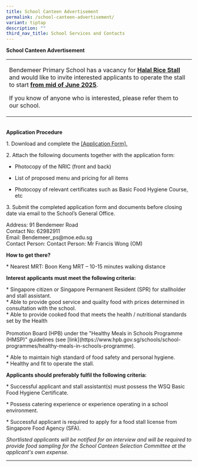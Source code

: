 ```yaml
---
title: School Canteen Advertisement
permalink: /school-canteen-advertisement/
variant: tiptap
description: ""
third_nav_title: School Services and Contacts
---
```

<p><strong>School Canteen Advertisement</strong>
</p>
<table style="minWidth: 25px">
<colgroup>
<col>
</colgroup>
<tbody>
<tr>
<td rowspan="1" colspan="1">
<p>Bendemeer Primary School has a vacancy for <strong><u>Halal Rice Stall</u></strong> and
would like to invite interested applicants to operate the stall to start <strong><u>from mid of June 2025</u></strong>.</p>
<p>If you know of anyone who is interested, please refer them to our school.</p>
</td>
</tr>
</tbody>
</table>
<p>
<br><strong>Application Procedure</strong>
</p>
<p>1. Download and complete the <a href="https://drive.google.com/file/d/1Sh0mSHdnAH29CvkSFiTkxDOMCB_iyDGY/view?usp=sharing" rel="noopener noreferrer nofollow" target="_blank">[Application Form].</a>
<br>
</p>
<p>2. Attach the following documents together with the application form:</p>
<ul data-tight="true" class="tight">
<li>
<p>Photocopy of the NRIC (front and back)</p>
</li>
<li>
<p>List of proposed menu and pricing for all items</p>
</li>
<li>
<p>Photocopy of relevant certificates such as Basic Food Hygiene Course,
etc</p>
</li>
</ul>
<p>3. Submit the completed application form and documents before closing
date via email to the School’s General Office.</p>
<p></p>
<p>Address: 91 Bendemeer Road
<br>Contact No: 62982911
<br>Email: <a rel="noopener noreferrer nofollow" target="_blank">Bendemeer_ps@moe.edu.sg</a> 
<br>Contact Person: Contact Person: Mr Francis Wong (OM)</p>
<p></p>
<p><strong>How to get there?</strong>
</p>
<p>* Nearest MRT: Boon Keng MRT – 10-15 minutes walking distance</p>
<p></p>
<p><strong>Interest applicants must meet the following criteria:</strong>
</p>
<p>* Singapore citizen or Singapore Permanent Resident (SPR) for stallholder
and stall assistant.
<br>* Able to provide good service and quality food with prices determined
in consultation with the school.
<br>* Able to provide cooked food that meets the health / nutritional standards
set by the Health
<br>
<br>Promotion Board (HPB) under the "Healthy Meals in Schools Programme (HMSP)"
guidelines (see [link](<a rel="noopener noreferrer nofollow" target="_blank">https://www.hpb.gov.sg/schools/school-programmes/healthy-meals-in-schools-programme</a>).</p>
<p>* Able to maintain high standard of food safety and personal hygiene.
<br>* Healthy and fit to operate the stall.</p>
<p></p>
<p></p>
<p><strong>Applicants should preferably fulfil the following criteria:</strong>
</p>
<p>* Successful applicant and stall assistant(s) must possess the WSQ Basic
Food Hygiene Certificate.</p>
<p>* Possess catering experience or experience operating in a school environment.</p>
<p>* Successful applicant is required to apply for a food stall license from
Singapore Food Agency (SFA).</p>
<p></p>
<p><em>Shortlisted applicants will be notified for an interview and will be required to provide food sampling for the School Canteen Selection Committee at the applicant's own expense.</em>
</p>
<hr>
<p></p>